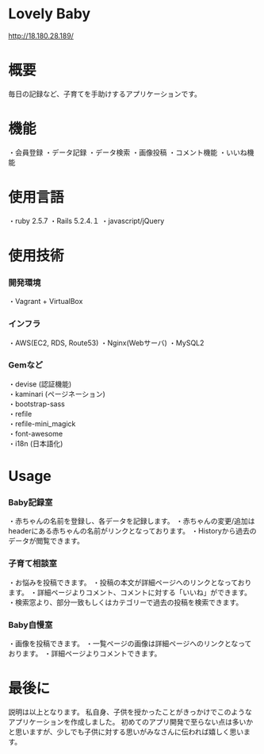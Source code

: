# Lovely Baby
http://18.180.28.189/
# 概要
 毎日の記録など、子育てを手助けするアプリケーションです。 
# 機能
・会員登録
・データ記録
・データ検索
・画像投稿
・コメント機能
・いいね機能

# 使用言語
・ruby 2.5.7
・Rails 5.2.4.１
・javascript/jQuery 

# 使用技術
### 開発環境
・Vagrant + VirtualBox

### インフラ
・AWS(EC2, RDS, Route53)
・Nginx(Webサーバ)
・MySQL2

### Gemなど
・devise (認証機能)  
・kaminari (ページネーション)  
・bootstrap-sass   
・refile  
・refile-mini_magick  
・font-awesome  
・i18n (日本語化)  
 

# Usage
### Baby記録室
・赤ちゃんの名前を登録し、各データを記録します。
・赤ちゃんの変更/追加はheaderにある赤ちゃんの名前がリンクとなっております。
・Historyから過去のデータが閲覧できます。

### 子育て相談室
・お悩みを投稿できます。
・投稿の本文が詳細ページへのリンクとなっております。
・詳細ページよりコメント、コメントに対する「いいね」ができます。
・検索窓より、部分一致もしくはカテゴリーで過去の投稿を検索できます。

### Baby自慢室
・画像を投稿できます。
・一覧ページの画像は詳細ページへのリンクとなっております。
・詳細ページよりコメントできます。
 
# 最後に
説明は以上となります。
私自身、子供を授かったことがきっかけでこのようなアプリケーションを作成しました。
初めてのアプリ開発で至らない点は多いかと思いますが、少しでも子供に対する思いがみなさんに伝われば嬉しく思います。


